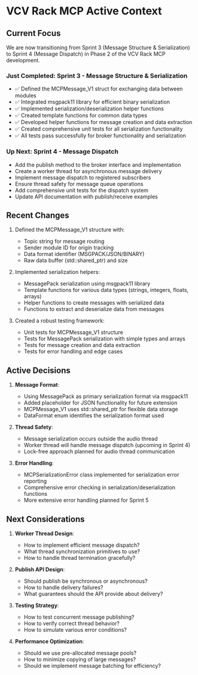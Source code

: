 # VCV Rack MCP Active Context

## Current Focus

We are now transitioning from Sprint 3 (Message Structure & Serialization) to Sprint 4 (Message Dispatch) in Phase 2 of the VCV Rack MCP development.

### Just Completed: Sprint 3 - Message Structure & Serialization
- ✅ Defined the MCPMessage_V1 struct for exchanging data between modules
- ✅ Integrated msgpack11 library for efficient binary serialization
- ✅ Implemented serialization/deserialization helper functions
- ✅ Created template functions for common data types
- ✅ Developed helper functions for message creation and data extraction
- ✅ Created comprehensive unit tests for all serialization functionality
- ✅ All tests pass successfully for broker functionality and serialization

### Up Next: Sprint 4 - Message Dispatch
- Add the publish method to the broker interface and implementation
- Create a worker thread for asynchronous message delivery
- Implement message dispatch to registered subscribers
- Ensure thread safety for message queue operations
- Add comprehensive unit tests for the dispatch system
- Update API documentation with publish/receive examples

## Recent Changes

1. Defined the MCPMessage_V1 structure with:
   - Topic string for message routing
   - Sender module ID for origin tracking
   - Data format identifier (MSGPACK/JSON/BINARY)
   - Raw data buffer (std::shared_ptr<void>) and size

2. Implemented serialization helpers:
   - MessagePack serialization using msgpack11 library
   - Template functions for various data types (strings, integers, floats, arrays)
   - Helper functions to create messages with serialized data
   - Functions to extract and deserialize data from messages

3. Created a robust testing framework:
   - Unit tests for MCPMessage_V1 structure
   - Tests for MessagePack serialization with simple types and arrays
   - Tests for message creation and data extraction
   - Tests for error handling and edge cases

## Active Decisions

1. **Message Format**: 
   - Using MessagePack as primary serialization format via msgpack11
   - Added placeholder for JSON functionality for future extension
   - MCPMessage_V1 uses std::shared_ptr<void> for flexible data storage
   - DataFormat enum identifies the serialization format used

2. **Thread Safety**:
   - Message serialization occurs outside the audio thread
   - Worker thread will handle message dispatch (upcoming in Sprint 4)
   - Lock-free approach planned for audio thread communication

3. **Error Handling**:
   - MCPSerializationError class implemented for serialization error reporting
   - Comprehensive error checking in serialization/deserialization functions
   - More extensive error handling planned for Sprint 5

## Next Considerations

1. **Worker Thread Design**:
   - How to implement efficient message dispatch?
   - What thread synchronization primitives to use?
   - How to handle thread termination gracefully?

2. **Publish API Design**:
   - Should publish be synchronous or asynchronous?
   - How to handle delivery failures?
   - What guarantees should the API provide about delivery?

3. **Testing Strategy**:
   - How to test concurrent message publishing?
   - How to verify correct thread behavior?
   - How to simulate various error conditions?

4. **Performance Optimization**:
   - Should we use pre-allocated message pools?
   - How to minimize copying of large messages?
   - Should we implement message batching for efficiency? 
